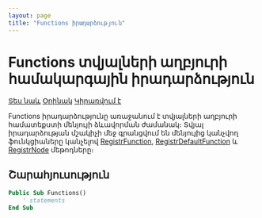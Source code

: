 ```yaml
---
layout: page
title: "Functions իրադարձություն"
---
```


# Functions տվյալների աղբյուրի համակարգային իրադարձություն

[Տես նաև](../scriptstproced.md) [Օրինակ](../Examples/E_DataFunctions.md) [Կիրառվում է](../Functions/Asdata.md)

Functions իրադարձությունը առաջանում է տվյալների աղբյուրի համատեքստի մենյույի ձևավորման ժամանակ։ 
Տվյալ իրադարձության մշակիչի մեջ գրանցվում են մենյույից կանչվող ֆունկցիաները կանչելով [RegistrFunction](../Functions/ICurrentView/RegistrFunction.md), [RegistrDefaultFunction](../Functions/ICurrentView/RegistrDefaultFunction.md)
և [RegistrNode](../Functions/ICurrentView/RegistrNode.md) մեթոդները։

## Շարահյուսություն

``` vb
Public Sub Functions()
    ' statements
End Sub
```
